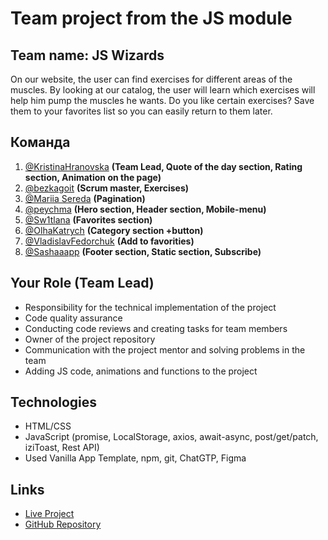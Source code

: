 # Team project from the JS module

## Team name: JS Wizards

On our website, the user can find exercises for different areas of the muscles.
By looking at our catalog, the user will learn which exercises will help him
pump the muscles he wants. Do you like certain exercises? Save them to your
favorites list so you can easily return to them later.

## Команда

1. [@KristinaHranovska](https://github.com/KristinaHranovska) **(Team Lead,
   Quote of the day section, Rating section, Animation on the page)**
2. [@bezkagoit](https://github.com/bezkagoit) **(Scrum master, Exercises)**
3. [@Mariia Sereda](https://github.com/MariiaSereda) **(Pagination)**
4. [@peychma](https://github.com/peychma) **(Hero section, Header section,
   Mobile-menu)**
5. [@Sw1tlana](https://github.com/Sw1tlana) **(Favorites section)**
6. [@OlhaKatrych](https://github.com/OlhaKatrych) **(Category section +button)**
7. [@VladislavFedorchuk](https://github.com/VladislavFedorchuk) **(Add to
   favorities)**
8. [@Sashaaapp](https://github.com/Sashaaapp) **(Footer section, Static section,
   Subscribe)**

## Your Role (Team Lead)

- Responsibility for the technical implementation of the project
- Code quality assurance
- Conducting code reviews and creating tasks for team members
- Owner of the project repository
- Communication with the project mentor and solving problems in the team
- Adding JS code, animations and functions to the project

## Technologies

- HTML/CSS
- JavaScript (promise, LocalStorage, axios, await-async, post/get/patch,
  iziToast, Rest API)
- Used Vanilla App Template, npm, git, ChatGTP, Figma

## Links

- [Live Project](https://kristinahranovska.github.io/project-JS-Wizards/)
- [GitHub Repository](https://github.com/KristinaHranovska/project-JS-Wizards)
